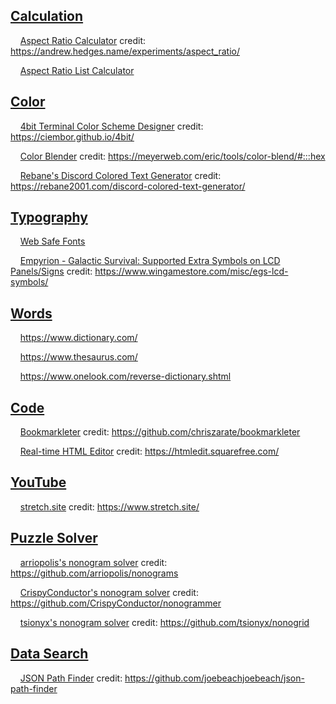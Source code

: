 <h2><a href="#Calculation" title="Calculation" target="_blank">Calculation</a></h2>

<p>‌‌ ‌‌ ‌‌ ‌‌ 
            <a href="https://jesterjunk.github.io/kit/aspect_ratio" title="Aspect Ratio Calculator" target="_blank">Aspect Ratio Calculator</a>
    credit: <a href="https://andrew.hedges.name/experiments/aspect_ratio/" title="https://andrew.hedges.name/experiments/aspect_ratio/" target="_blank">https://andrew.hedges.name/experiments/aspect_ratio/</a>
</p>

<p>‌‌ ‌‌ ‌‌ ‌‌ 
            <a href="https://jesterjunk.github.io/kit/aspect_ratio_list_calculator" title="Aspect Ratio List Calculator" target="_blank">Aspect Ratio List Calculator</a>
        </p>


<h2><a href="#Color" title="Color" target="_blank">Color</a></h2>

<p>‌‌ ‌‌ ‌‌ ‌‌ 
            <a href="https://jesterjunk.github.io/kit/4bit" title="4bit Terminal Color Scheme Designer" target="_blank">4bit Terminal Color Scheme Designer</a>
    credit: <a href="https://ciembor.github.io/4bit/" title="https://ciembor.github.io/4bit/" target="_blank">https://ciembor.github.io/4bit/</a>
</p>

<p>‌‌ ‌‌ ‌‌ ‌‌ 
            <a href="https://jesterjunk.github.io/kit/color-blend" title="Color Blender" target="_blank">Color Blender</a>
    credit: <a href="https://meyerweb.com/eric/tools/color-blend/#:::hex" title="https://meyerweb.com/eric/tools/color-blend/#:::hex" target="_blank">https://meyerweb.com/eric/tools/color-blend/#:::hex</a>
</p>

<p>‌‌ ‌‌ ‌‌ ‌‌ 
            <a href="https://jesterjunk.github.io/kit/discord-colored-text-generator/" title="Rebane's Discord Colored Text Generator" target="_blank">Rebane's Discord Colored Text Generator</a>
    credit: <a href="https://rebane2001.com/discord-colored-text-generator/" title="https://rebane2001.com/discord-colored-text-generator/" target="_blank">https://rebane2001.com/discord-colored-text-generator/</a>
</p>


<h2><a href="#Typography" title="Typography" target="_blank">Typography</a></h2>

<p>‌‌ ‌‌ ‌‌ ‌‌ 
            <a href="https://jesterjunk.github.io/kit/web-safe-fonts" title="Web Safe Fonts" target="_blank">Web Safe Fonts</a>
        </p>

<p>‌‌ ‌‌ ‌‌ ‌‌ 
            <a href="https://jesterjunk.github.io/kit/Empyrion/egs-lcd-symbols" title="Empyrion - Galactic Survival: Supported Extra Symbols on LCD Panels/Signs" target="_blank">Empyrion - Galactic Survival: Supported Extra Symbols on LCD Panels/Signs</a>
    credit: <a href="https://www.wingamestore.com/misc/egs-lcd-symbols/" title="https://www.wingamestore.com/misc/egs-lcd-symbols/" target="_blank">https://www.wingamestore.com/misc/egs-lcd-symbols/</a>
</p>


<h2><a href="#Words" title="Words" target="_blank">Words</a></h2>

<p>‌‌ ‌‌ ‌‌ ‌‌ 
            <a href="https://www.dictionary.com/" title="https://www.dictionary.com/" target="_blank">https://www.dictionary.com/</a>
        </p>

<p>‌‌ ‌‌ ‌‌ ‌‌ 
            <a href="https://www.thesaurus.com/" title="https://www.thesaurus.com/" target="_blank">https://www.thesaurus.com/</a>
        </p>

<p>‌‌ ‌‌ ‌‌ ‌‌ 
            <a href="https://www.onelook.com/reverse-dictionary.shtml" title="https://www.onelook.com/reverse-dictionary.shtml" target="_blank">https://www.onelook.com/reverse-dictionary.shtml</a>
        </p>


<h2><a href="#Code" title="Code" target="_blank">Code</a></h2>

<p>‌‌ ‌‌ ‌‌ ‌‌ 
            <a href="https://jesterjunk.github.io/kit/bookmarkleter" title="Bookmarkleter" target="_blank">Bookmarkleter</a>
    credit: <a href="https://github.com/chriszarate/bookmarkleter" title="https://github.com/chriszarate/bookmarkleter" target="_blank">https://github.com/chriszarate/bookmarkleter</a> 
</p>

<p>‌‌ ‌‌ ‌‌ ‌‌ 
            <a href="https://jesterjunk.github.io/kit/htmledit" title="Real-time HTML Editor" target="_blank">Real-time HTML Editor</a>
    credit: <a href="https://htmledit.squarefree.com/" title="https://htmledit.squarefree.com/" target="_blank">https://htmledit.squarefree.com/</a>
</p>


<h2><a href="#YouTube" title="YouTube" target="_blank">YouTube</a></h2>

<p>‌‌ ‌‌ ‌‌ ‌‌ 
            <a href="https://jesterjunk.github.io/kit/stretch.site" title="stretch.site" target="_blank">stretch.site</a>
    credit: <a href="https://www.stretch.site/" title="https://www.stretch.site/" target="_blank">https://www.stretch.site/</a>
</p>

<h2><a href="#puzzle-solver" title="Puzzle Solver" target="_blank">Puzzle Solver</a></h2>

<p>‌‌ ‌‌ ‌‌ ‌‌ 
            <a href="https://jesterjunk.github.io/kit/nonogram/solvers/arriopolis/nonograms/web/solver.html" title="arriopolis's nonogram solver" target="_blank">arriopolis's nonogram solver</a>
    credit: <a href="https://github.com/arriopolis/nonograms" title="https://github.com/arriopolis/nonograms" target="_blank">https://github.com/arriopolis/nonograms</a>
</p>

<p>‌‌ ‌‌ ‌‌ ‌‌ 
            <a href="https://jesterjunk.github.io/kit/nonogram/solvers/CrispyConductor/nonogrammer/web/index.html" title="CrispyConductor's nonogram solver" target="_blank">CrispyConductor's nonogram solver</a>
    credit: <a href="https://github.com/CrispyConductor/nonogrammer" title="https://github.com/CrispyConductor/nonogrammer" target="_blank">https://github.com/CrispyConductor/nonogrammer</a>
</p>

<p>‌‌ ‌‌ ‌‌ ‌‌ 
            <a href="https://jesterjunk.github.io/kit/nonogram/solvers/tsionyx/nono/index.html" title="tsionyx's nonogram solver" target="_blank">tsionyx's nonogram solver</a>
    credit: <a href="https://github.com/tsionyx/nonogrid" title="https://github.com/tsionyx/nonogrid" target="_blank">https://github.com/tsionyx/nonogrid</a>
</p>


<h2><a href="#data-search" title="Data Search" target="_blank">Data Search</a></h2>

<p>‌‌ ‌‌ ‌‌ ‌‌ 
            <a href="https://jesterjunk.github.io/kit/json-path-finder/" title="JSON Path Finder" target="_blank">JSON Path Finder</a>
    credit: <a href="https://github.com/joebeachjoebeach/json-path-finder" title="https://github.com/joebeachjoebeach/json-path-finder" target="_blank">https://github.com/joebeachjoebeach/json-path-finder</a>
</p>
